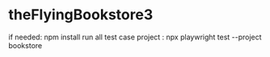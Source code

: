 # theFlyingBookstore3

if needed: npm install
run all test case project : npx playwright test --project bookstore

